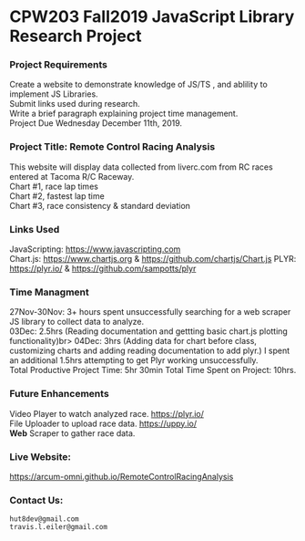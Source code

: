 # CPW203 Fall2019 JavaScript Library Research Project

### Project Requirements
Create a website to demonstrate knowledge of JS/TS , and ablility to implement JS Libraries.<br>
Submit links used during research.<br>
Write a brief paragraph explaining project time management.<br>
Project Due Wednesday December 11th, 2019.


### Project Title: Remote Control Racing Analysis
This website will display data collected from liverc.com from RC races entered at Tacoma R/C Raceway.<br>
Chart #1, race lap times<br>
Chart #2, fastest lap time<br>
Chart #3, race consistency & standard deviation<br>


### Links Used
JavaScripting: https://www.javascripting.com <br>
Chart.js:  https://www.chartjs.org & https://github.com/chartjs/Chart.js
PLYR: https://plyr.io/ & https://github.com/sampotts/plyr


### Time Managment
27Nov-30Nov: 3+ hours spent unsuccessfully searching for a web scraper JS library to collect data to analyze.<br>
03Dec: 2.5hrs (Reading documentation and gettting basic chart.js plotting functionality)br>
04Dec: 3hrs (Adding data for chart before class, customizing charts and adding reading documentation to add plyr.) I spent an additional 1.5hrs attempting to get Plyr working unsuccessfully.<br>
Total Productive Project Time: 5hr 30min
Total Time Spent on Project: 10hrs.


### Future Enhancements
Video Player to watch analyzed race.  https://plyr.io/ <br>
File Uploader to upload race data.  https://uppy.io/ <br>
**Web** Scraper to gather race data.


### Live Website:
https://arcum-omni.github.io/RemoteControlRacingAnalysis 


### Contact Us:
    hut8dev@gmail.com
    travis.l.eiler@gmail.com
